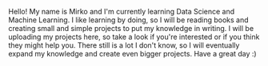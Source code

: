 Hello! My name is Mirko and I'm currently learning Data Science and Machine Learning. 
I like learning by doing, so I will be reading books and creating small and simple projects to put my knowledge in writing.
I will be uploading my projects here, so take a look if you're interested or if you think they might help you.
There still is a lot I don't know, so I will eventually expand my knowledge and create even bigger projects.
Have a great day :)
